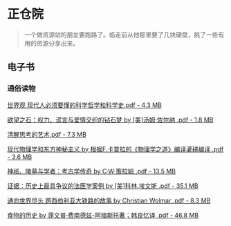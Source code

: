 # 正仓院

> 一个做资源站的朋友要跑路了。临走前从他那里要了几块硬盘，挑了一些有用的资源分享出来。

## 电子书

### 通俗读物

<a href="https://katfile.com/wuk1eclcnarw/世界观_现代人必须要懂的科学哲学和科学史.pdf.html" target=_blank>世界观 现代人必须要懂的科学哲学和科学史.pdf - 4.3 MB</a>

<a href="https://katfile.com/bbz8etw1d2sf/欲望之石：权力、谎言与爱情交织的钻石梦_by_[美]汤姆·佐尔纳_.pdf.html" target=_blank>欲望之石：权力、谎言与爱情交织的钻石梦 by [美]汤姆·佐尔纳 .pdf - 1.8 MB</a>

<a href="https://katfile.com/f8qql7fco61i/清醒思考的艺术.pdf.html" target=_blank>清醒思考的艺术.pdf - 7.3 MB</a>

<a href="https://katfile.com/ct6edhg92tes/现代物理学和东方神秘主义_by_根据F.卡普拉的《物理学之道》编译灌耕编译_.pdf.html" target=_blank>现代物理学和东方神秘主义 by 根据F.卡普拉的《物理学之道》编译灌耕编译 .pdf - 3.6 MB</a>

<a href="https://katfile.com/n05q1zl7r9m4/神祇、陵墓与学者：考古学传奇_by_C·W·策拉姆_.pdf.html" target=_blank>神祇、陵墓与学者：考古学传奇 by C·W·策拉姆 .pdf - 13.5 MB</a>

<a href="https://katfile.com/x358pnk1nhjg/证据：历史上最具争议的法医学案例_by_[美]科林.埃文斯_.pdf.html" target=_blank>证据：历史上最具争议的法医学案例 by [美]科林.埃文斯 .pdf - 35.1 MB</a>

<a href="https://katfile.com/9grjsh7jvs22/通向世界尽头_跨西伯利亚大铁路的故事_by_Christian_Wolmar_.pdf.html" target=_blank>通向世界尽头 跨西伯利亚大铁路的故事 by Christian Wolmar .pdf - 8.3 MB</a>

<a href="https://katfile.com/759wx3ay26kz/食物的历史_by_菲文普·费南德兹-阿梅斯托著；韩良忆译_.pdf.html" target=_blank>食物的历史 by 菲文普·费南德兹-阿梅斯托著；韩良忆译 .pdf - 46.8 MB</a>

